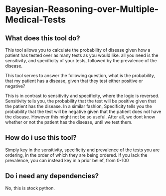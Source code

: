 # Bayesian-Reasoning-over-Multiple-Medical-Tests

## What does this tool do?

This tool allows you to calculate the probability of disease given how a patient has tested over as many tests as you would like.
all you need is the sensitivity, and specificity of your tests, followed by the prevalence of the disease.

This tool serves to answer the following question,
what is the probability, that my patient has a disease, given that they test either positive or negative?

This is in contrast to sensitivity and specificity, where the logic is reversed.
Sensitivity tells you, the probability that the test will be positive given that the patient has the disease.
In a similar fashion, Specificity tells you the probability that the test will be negative given that the patient does not have the disease.
However this might not be so useful.
After all, we dont know whether or not the patient has the disease, until we test them.

## How do i use this tool?
Simply key in the sensitivity, specificity and prevalence of the tests you are ordering, in the order of which they are being ordered.
If you lack the prevalence, you can instead key in a prior belief, from 0-100

## Do i need any dependencies?
No, this is stock python.
